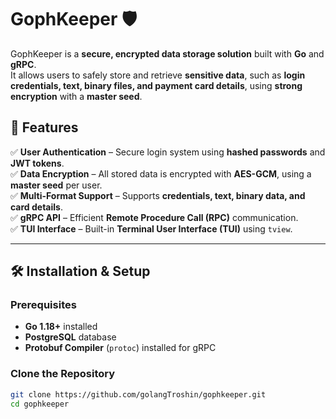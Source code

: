 # GophKeeper 🛡️

GophKeeper is a **secure, encrypted data storage solution** built with **Go** and **gRPC**.  
It allows users to safely store and retrieve **sensitive data**, such as **login credentials, text, binary files, and payment card details**, using **strong encryption** with a **master seed**.

## 📖 Features
✅ **User Authentication** – Secure login system using **hashed passwords** and **JWT tokens**.  
✅ **Data Encryption** – All stored data is encrypted with **AES-GCM**, using a **master seed** per user.  
✅ **Multi-Format Support** – Supports **credentials, text, binary data, and card details**.  
✅ **gRPC API** – Efficient **Remote Procedure Call (RPC)** communication.  
✅ **TUI Interface** – Built-in **Terminal User Interface (TUI)** using `tview`.  

---

## 🛠️ Installation & Setup

### **Prerequisites**
- **Go 1.18+** installed
- **PostgreSQL** database
- **Protobuf Compiler** (`protoc`) installed for gRPC

### **Clone the Repository**
```sh
git clone https://github.com/golangTroshin/gophkeeper.git
cd gophkeeper
